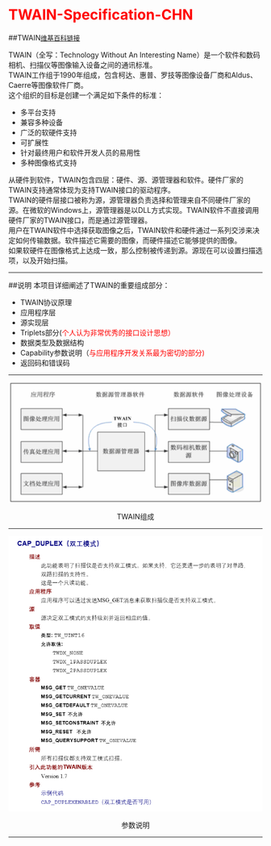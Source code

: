 # <font color = #ff0000>TWAIN-Specification-CHN</font>

##TWAIN<font size=2>[维基百科链接](https://en.wikipedia.org/wiki/TWAIN "维基百科-TWAIN")</font>

TWAIN（全写：Technology Without An Interesting Name）是一个软件和数码相机、扫描仪等图像输入设备之间的通讯标准。  
TWAIN工作组于1990年组成，包含柯达、惠普、罗技等图像设备厂商和Aldus、Caerre等图像软件厂商。  
这个组织的目标是创建一个满足如下条件的标准：  

- 多平台支持
- 兼容多种设备
- 广泛的软硬件支持
- 可扩展性
- 针对最终用户和软件开发人员的易用性
- 多种图像格式支持  

从硬件到软件，TWAIN包含四层：硬件、源、源管理器和软件。硬件厂家的TWAIN支持通常体现为支持TWAIN接口的驱动程序。  
TWAIN的硬件层接口被称为源，源管理器负责选择和管理来自不同硬件厂家的源。在微软的Windows上，源管理器是以DLL方式实现。TWAIN软件不直接调用硬件厂家的TWAIN接口，而是通过源管理器。  
用户在TWAIN软件中选择获取图像之后，TWAIN软件和硬件通过一系列交涉来决定如何传输数据。软件描述它需要的图像，而硬件描述它能够提供的图像。  
如果软硬件在图像格式上达成一致，那么控制被传递到源。源现在可以设置扫描选项，以及开始扫描。  

----------
##说明
本项目详细阐述了TWAIN的重要组成部分：  

- TWAIN协议原理
- 应用程序层
- 源实现层
- Triplets部分(<font color="red">个人认为非常优秀的接口设计思想）</font>
- 数据类型及数据结构
- Capability参数说明（<font color="red">与应用程序开发关系最为密切的部分)</font>
- 返回码和错误码

----------

![](/specImg/TWAIN.png)
<p align = "center">TWAIN组成</p>

----------
![](specImg/capability.png)
<p align = "center">参数说明</p>

----------
